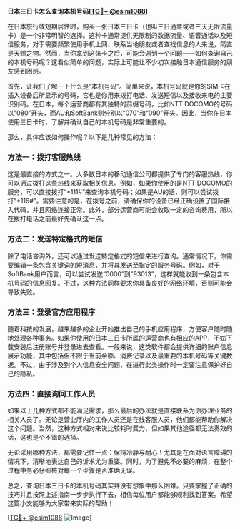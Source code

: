 **日本三日卡怎么查询本机号码[[TG💪+ @esim1088](https://t.me/s/esim1088)]**

在日本旅行或短期居住时，购买一张日本三日卡（也叫三日通票或者三天无限流量卡）是一个非常明智的选择。这种卡通常提供无限制的数据流量、语音通话以及短信服务，对于需要频繁使用手机上网、联系当地朋友或者查找信息的人来说，简直是天赐之物。然而，当你拿到这张卡之后，可能会遇到一个问题——如何查询自己的本机号码呢？这看似简单的问题，实际上可能让不少初次接触日本通信服务的朋友感到困惑。

首先，让我们了解一下什么是“本机号码”。简单来说，本机号码就是你的SIM卡在插入设备后所显示的号码，它也是你用来拨打电话、发送短信以及接收来电的主要识别码。在日本，每个运营商都有其独特的前缀号码，比如NTT DOCOMO的号码以“080”开头，而AU和SoftBank则分别以“070”和“090”开头。因此，当你在日本使用三日卡时，了解并确认自己的本机号码是非常重要的。

那么，具体应该如何操作呢？以下是几种常见的方法：

### 方法一：拨打客服热线

这是最直接的方式之一。大多数日本的移动通信公司都提供了专门的客服热线，你可以通过拨打这些热线来获取相关信息。例如，如果你使用的是NTT DOCOMO的服务，可以直接拨打“*111#”来查询本机号码；如果是AU的话，则可以尝试拨打“*116#”。需要注意的是，在拨号之前，请确保你的设备已经正确设置了国际接入代码，并且网络连接正常。此外，部分运营商可能会收取一定的咨询费用，所以在拨打电话之前最好先确认这一点。

### 方法二：发送特定格式的短信

除了电话咨询外，还可以通过发送特定格式的短信来进行查询。通常情况下，你需要编辑一条包含关键词的短消息，并将其发送至指定的服务号码。例如，对于SoftBank用户而言，可以尝试发送“0000”到“93013”，这样就能收到一条包含本机号码的信息回复。不过，这种方法同样要求你具备良好的网络环境，否则可能会导致失败。

### 方法三：登录官方应用程序

随着科技的发展，越来越多的企业开始推出自己的手机应用程序，方便客户随时随地处理各种事务。如果你使用的日本三日卡所属的运营商也有相应的APP，不妨下载安装后注册账号并登录进去查看。一般来说，这类软件都会提供详细的账户信息展示功能，其中包括但不限于当前余额、消费记录以及最重要的本机号码等关键数据。不过，由于涉及到个人信息安全问题，在进行此类操作时一定要注意保护好自己的隐私。

### 方法四：直接询问工作人员

如果以上几种方式都不能满足需求，那么最后的办法就是直接联系为你办理业务的相关人员了。无论是营业厅内的工作人员还是在线客服人员，他们都能帮助你解决这个问题。当然，这种方式相对来说比较耗时费力，但如果其他途径都无法奏效的话，这也是个不错的选择。

无论采用哪种方法，都需要记住一点：保持冷静与耐心！尤其是在面对语言障碍的情况下，清晰地表达自己的诉求尤为重要。同时，为了避免不必要的麻烦，在整个过程中务必仔细核对每一个步骤是否准确无误。

总之，查询日本三日卡的本机号码其实并没有想象中那么困难。只要掌握了正确的技巧并且按照上述指南一步步执行下去，相信每位用户都能够顺利找到答案。希望这篇小文能够为大家带来实际的帮助！

[[TG💪+ @esim1088](https://t.me/s/esim1088) ![Image](https://i.postimg.cc/4NQfJmqS/Snipaste-2025-05-13-00-14-12.png)]